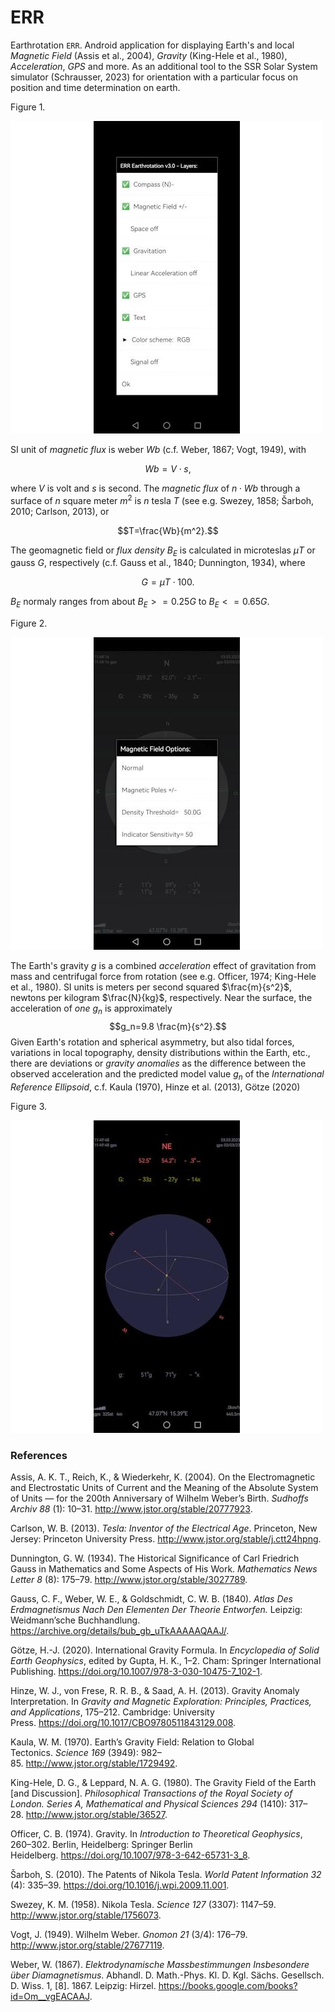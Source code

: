 # ERR
Earthrotation `ERR`. Android application for displaying Earth's and local *Magnetic Field* (Assis et al., 2004), *Gravity* (King-Hele et al., 1980), *Acceleration*, *GPS* and more. As an additional tool to the SSR Solar System simulator (Schrausser, 2023) for orientation with a particular focus on position and time determination on earth.

Figure 1.

![figure.\label{pic0}](pic0.jpg)

SI unit of *magnetic flux* is weber $Wb$ (c.f. Weber, 1867; Vogt, 1949), with

$$Wb = V⋅s,$$

where $V$ is volt and $s$ is second.
The *magnetic flux* of $n⋅Wb$  through a surface of $n$ square meter $m^2$ is $n$ tesla $T$ (see e.g. Swezey, 1858; Šarboh, 2010; Carlson, 2013), or

$$T=\frac{Wb}{m^2}.$$

The geomagnetic field or *flux density* $B_E$ is calculated in microteslas $μT$ or gauss $G$, respectively (c.f. Gauss et al., 1840; Dunnington, 1934), where 

$$G= μT⋅100.$$

$B_E$ normaly ranges from about $B_E>=0.25G$ to $B_E<=0.65G$.  

Figure 2.

![figure.\label{pic2}](pic2.jpg)

The Earth's gravity $g$ is a combined *acceleration* effect of gravitation from mass and centrifugal force from rotation (see e.g. Officer, 1974; King-Hele et al., 1980). SI units is meters per second squared $\frac{m}{s^2}$, newtons per kilogram $\frac{N}{kg}$, respectively. Near the surface, the acceleration of *one* $g_n$ is approximately
$$g_n=9.8 \frac{m}{s^2}.$$ 
Given Earth's rotation and spherical asymmetry, but also tidal forces, variations in local topography, density distributions within the Earth, etc., there are deviations or *gravity anomalies* as the difference between the observed acceleration and the predicted model value $g_n$ of the *International Reference Ellipsoid*, c.f. Kaula (1970), Hinze et al. (2013), Götze (2020)

Figure 3.

![figure.\label{pic1}](pic1.jpg)

### References
Assis, A. K. T., Reich, K., & Wiederkehr, K. (2004). On the Electromagnetic and Electrostatic Units of Current and the Meaning of the Absolute System of Units — for the 200th Anniversary of Wilhelm Weber’s Birth. *Sudhoffs Archiv 88* (1): 10–31. http://www.jstor.org/stable/20777923.

Carlson, W. B. (2013). *Tesla: Inventor of the Electrical Age*. Princeton, New Jersey: Princeton University Press. http://www.jstor.org/stable/j.ctt24hpng.

Dunnington, G. W. (1934). The Historical Significance of Carl Friedrich Gauss in Mathematics and Some Aspects of His Work. *Mathematics News Letter 8* (8): 175–79. http://www.jstor.org/stable/3027789.

Gauss, C. F., Weber, W. E., & Goldschmidt, C. W. B. (1840). *Atlas Des Erdmagnetismus Nach Den Elementen Der Theorie Entworfen.* Leipzig: Weidmann’sche Buchhandlung. https://archive.org/details/bub_gb_uTkAAAAAQAAJ/.

Götze, H.-J. (2020). International Gravity Formula. In *Encyclopedia of Solid Earth Geophysics*, edited by Gupta, H. K., 1–2. Cham: Springer International Publishing. https://doi.org/10.1007/978-3-030-10475-7_102-1.

Hinze, W. J., von Frese, R. R. B., & Saad, A. H. (2013). Gravity Anomaly Interpretation. In *Gravity and Magnetic Exploration: Principles, Practices, and Applications*, 175–212. Cambridge: University Press. https://doi.org/10.1017/CBO9780511843129.008.

Kaula, W. M. (1970). Earth’s Gravity Field: Relation to Global Tectonics. *Science 169* (3949): 982–85. http://www.jstor.org/stable/1729492.

King-Hele, D. G., & Leppard, N. A. G. (1980). The Gravity Field of the Earth [and Discussion]. *Philosophical Transactions of the Royal Society of London. Series A, Mathematical and Physical Sciences 294* (1410): 317–28. http://www.jstor.org/stable/36527.

Officer, C. B. (1974). Gravity. In *Introduction to Theoretical Geophysics*, 260–302. Berlin, Heidelberg: Springer Berlin Heidelberg. https://doi.org/10.1007/978-3-642-65731-3_8.

Šarboh, S. (2010). The Patents of Nikola Tesla. *World Patent Information 32* (4): 335–39. https://doi.org/10.1016/j.wpi.2009.11.001.

Swezey, K. M. (1958). Nikola Tesla. *Science 127* (3307): 1147–59. http://www.jstor.org/stable/1756073.

Vogt, J. (1949). Wilhelm Weber. *Gnomon 21* (3/4): 176–79. http://www.jstor.org/stable/27677119.

Weber, W. (1867). *Elektrodynamische Massbestimmungen Insbesondere über Diamagnetismus*. Abhandl. D. Math.-Phys. Kl. D. Kgl. Sächs. Gesellsch. D. Wiss. 1, [8]. 1867. Leipzig: Hirzel. https://books.google.com/books?id=Om__vgEACAAJ.
